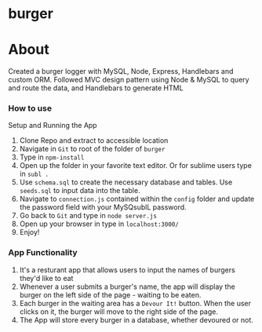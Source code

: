 # burger

# About
Created a burger logger with MySQL, Node, Express, Handlebars and custom ORM. Followed MVC design pattern using Node & MySQL to query and route the data, and Handlebars to generate HTML

### How to use

Setup and Running the App

1. Clone Repo and extract to accessible location
2. Navigate in `Git` to root of the folder of `burger`
3. Type in `npm-install`
4. Open up the folder in your favorite text editor. Or for sublime users type in `subl .`
5. Use `schema.sql` to create the necessary database and tables. Use `seeds.sql` to input data into the table.
6. Navigate to `connection.js` contained within the `config` folder and update the password field with your MySQsublL password.
7. Go back to `Git` and type in `node server.js`
8. Open up your browser in type in `localhost:3000/`
9. Enjoy!

### App Functionality

1. It's a resturant app that allows users to input the names of burgers they'd like to eat
2. Whenever a user submits a burger's name, the app will display the burger on the left side of the page - waiting to be eaten.
3. Each burger in the waiting area has a `Devour It!` button. When the user clicks on it, the burger will move to the right side of the page.
4. The App will store every burger in a database, whether devoured or not.
